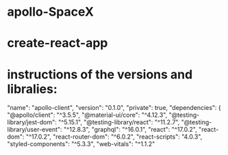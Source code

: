 # apollo-SpaceX

# create-react-app

# instructions of the versions and libralies:
"name": "apollo-client",
  "version": "0.1.0",
  "private": true,
  "dependencies": {
    "@apollo/client": "^3.5.5",
    "@material-ui/core": "^4.12.3",
    "@testing-library/jest-dom": "^5.15.1",
    "@testing-library/react": "^11.2.7",
    "@testing-library/user-event": "^12.8.3",
    "graphql": "^16.0.1",
    "react": "^17.0.2",
    "react-dom": "^17.0.2",
    "react-router-dom": "^6.0.2",
    "react-scripts": "4.0.3",
    "styled-components": "^5.3.3",
    "web-vitals": "^1.1.2"
